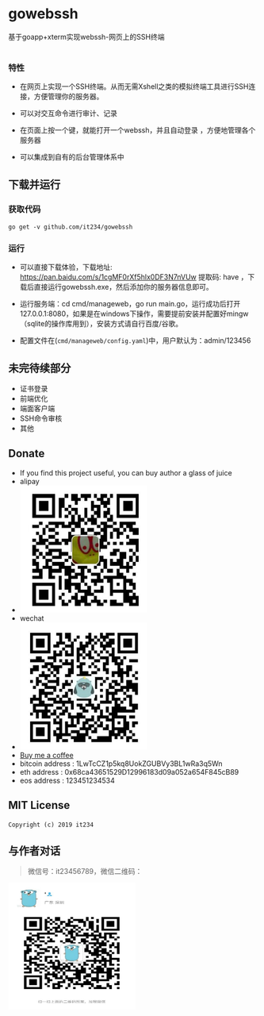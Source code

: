<h1>gowebssh</h1>

<div>
 基于goapp+xterm实现webssh-网页上的SSH终端 <br/>
</div>
<br/>

### 特性

- 在网页上实现一个SSH终端。从而无需Xshell之类的模拟终端工具进行SSH连接，方便管理你的服务器。

- 可以对交互命令进行审计、记录

- 在页面上按一个键，就能打开一个webssh，并且自动登录 ，方便地管理各个服务器

- 可以集成到自有的后台管理体系中

## 下载并运行

### 获取代码

```
go get -v github.com/it234/gowebssh
```

### 运行

- 可以直接下载体验，下载地址: https://pan.baidu.com/s/1cgMF0rXf5hlx0DF3N7nVUw 提取码: have ，下载后直接运行gowebssh.exe，然后添加你的服务器信息即可。

- 运行服务端：cd cmd/manageweb，go run main.go，运行成功后打开 127.0.0.1:8080，如果是在windows下操作，需要提前安装并配置好mingw（sqlite的操作库用到），安装方式请自行百度/谷歌。
- 配置文件在(`cmd/manageweb/config.yaml`)中，用户默认为：admin/123456


## 未完待续部分

- 证书登录 
- 前端优化
- 端面客户端
- SSH命令审核
- 其他

## Donate

- If you find this project useful, you can buy author a glass of juice 
- alipay
- <img src="./img/alipay.jpg" width="256" height="256" />
- wechat
- <img src="./img/wxpay.jpg" width="256" height="256" />
- [Buy me a coffee](https://www.buymeacoffee.com/it234)
- bitcoin address : 1LwTcCZ1p5kq8UokZGUBVy3BL1wRa3q5Wn
- eth address : 0x68ca43651529D12996183d09a052a654F845cB89
- eos address : 123451234534


## MIT License

    Copyright (c) 2019 it234

## 与作者对话

> 微信号：it23456789，微信二维码：

<img src="./wechat.jpeg" width="256" height="256" />




